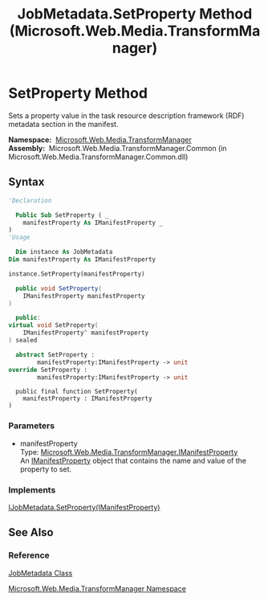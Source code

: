 ﻿---
title: JobMetadata.SetProperty Method  (Microsoft.Web.Media.TransformManager)
TOCTitle: SetProperty Method
ms:assetid: M:Microsoft.Web.Media.TransformManager.JobMetadata.SetProperty(Microsoft.Web.Media.TransformManager.IManifestProperty)
ms:mtpsurl: https://msdn.microsoft.com/en-us/library/microsoft.web.media.transformmanager.jobmetadata.setproperty(v=VS.90)
ms:contentKeyID: 35520783
ms.date: 06/14/2012
mtps_version: v=VS.90
f1_keywords:
- Microsoft.Web.Media.TransformManager.JobMetadata.SetProperty
dev_langs:
- csharp
- jscript
- vb
- FSharp
- cpp
api_location:
- Microsoft.Web.Media.TransformManager.Common.dll
api_name:
- Microsoft.Web.Media.TransformManager.JobMetadata.SetProperty
api_type:
- Managed
topic_type:
- apiref
- kbSyntax
product_family_name: VS
ROBOTS: INDEX,FOLLOW
---

# SetProperty Method

Sets a property value in the task resource description framework (RDF) metadata section in the manifest.

**Namespace:**  [Microsoft.Web.Media.TransformManager](microsoft-web-media-transformmanager-namespace.md)  
**Assembly:**  Microsoft.Web.Media.TransformManager.Common (in Microsoft.Web.Media.TransformManager.Common.dll)

## Syntax

```vb
'Declaration

  Public Sub SetProperty ( _
    manifestProperty As IManifestProperty _
)
'Usage

  Dim instance As JobMetadata
Dim manifestProperty As IManifestProperty

instance.SetProperty(manifestProperty)
```

```csharp
  public void SetProperty(
    IManifestProperty manifestProperty
)
```

```cpp
  public:
virtual void SetProperty(
    IManifestProperty^ manifestProperty
) sealed
```

``` fsharp
  abstract SetProperty : 
        manifestProperty:IManifestProperty -> unit 
override SetProperty : 
        manifestProperty:IManifestProperty -> unit 
```

```jscript
  public final function SetProperty(
    manifestProperty : IManifestProperty
)
```

### Parameters

  - manifestProperty  
    Type: [Microsoft.Web.Media.TransformManager.IManifestProperty](imanifestproperty-interface-microsoft-web-media-transformmanager.md)  
    An [IManifestProperty](imanifestproperty-interface-microsoft-web-media-transformmanager.md) object that contains the name and value of the property to set.  

### Implements

[IJobMetadata.SetProperty(IManifestProperty)](ijobmetadata-setproperty-method-microsoft-web-media-transformmanager.md)  

## See Also

### Reference

[JobMetadata Class](jobmetadata-class-microsoft-web-media-transformmanager.md)

[Microsoft.Web.Media.TransformManager Namespace](microsoft-web-media-transformmanager-namespace.md)

